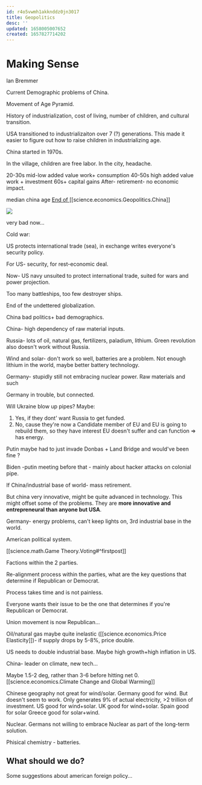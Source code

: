 ```yaml
---
id: r4o5vwmh1akknddz0jn3017
title: Geopolitics
desc: ''
updated: 1658005007652
created: 1657827714202
---
```


# Making Sense

Ian Bremmer


Current Demographic problems of China.

Movement of Age Pyramid.

History of industrialization, cost of living, number of children, and cultural transition.

USA transitioned to industrializaiton over 7 (?) generations. This made it easier to figure out how to raise children in industrializing age.

China started in 1970s. 

In the village, children are free labor.
In the city, headache.

20-30s mid-low added value work+ consumption
40-50s high added value work + investment
60s+ capital gains
After- retirement- no economic impact.

median china age
[End of ](https://www.grid.news/story/global/2022/07/12/the-end-of-chinas-population-boom-has-arrived-how-will-the-countrys-changing-demographics-shape-its-future/)
[[science.economics.Geopolitics.China]]

![](/assets/images/2022-07-16-21-42-13.png)

very bad now...

Cold war:

US protects international trade (sea), in exchange writes everyone's security policy. 

For US- security, for rest-economic deal.

Now- US navy unsuited to protect international trade, suited for wars and power projection.

Too many battleships, too few destroyer ships.

End of the undettered globalization.

China bad politics+ bad demographics.


China- high dependency of raw material inputs.

Russia- lots of oil, natural gas, fertilizers, paladium, lithium.
Green revolution also doesn't work without Russia.


Wind and solar- don't work so well, batteries are a problem.
Not enough lithium in the world, maybe better battery technology.

Germany- stupidly still not embracing nuclear power.
Raw materials and such

Germany in trouble, but connected.

Will Ukraine blow up pipes? Maybe:

1. Yes, if they dont' want Russia to get funded.
2. No, cause they're now a Candidate member of EU and EU is going to rebuild them, so they have interest EU doesn't suffer and can function => has energy.

Putin maybe had to just invade Donbas + Land Bridge and would've been fine ?

Biden -putin meeting before that - mainly about hacker attacks on colonial pipe.

If China/industrial base of world- mass retirement.


But china very innovative, might be quite advanced in technology. This might offset some of the problems.
They are **more innovative and entrepreneural than anyone but USA**.

Germany- energy problems, can't keep lights on, 3rd industrial base in the world.




American political system.

[[science.math.Game Theory.Voting#^firstpost]]

Factions within the 2 parties. 

Re-alignment process within the parties, what are the key questions that determine if Republican or Democrat.

Process takes time and is not painless.

Everyone wants their issue to be the one that determines if you're Republican or Democrat.

Union movement is now Republican...


Oil/natural gas maybe quite inelastic ([[science.economics.Price Elasticity]])- if supply drops by 5-8%, price double.

US needs to double industrial base.
Maybe high growth+high inflation in US.

China- leader on climate, new tech...

Maybe 1.5-2 deg, rather than 3-6 before hitting net 0.
[[science.economics.Climate Change and Global Warming]]

Chinese geography not great for wind/solar.
Germany good for wind. But doesn't seem to work. Only generates 9% of actual electricity, >2 trillion of investment.
US good for wind+solar.
UK good for wind+solar.
Spain good for solar
Greece good for solar+wind.


Nuclear. Germans not willing to embrace Nuclear as part of the long-term solution.

Phisical chemistry - batteries.

## What should we do?
Some suggestions about american foreign policy...
